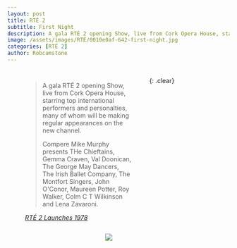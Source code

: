 ```yaml
---
layout: post
title: RTÉ 2
subtitle: First Night
description: A gala RTÉ 2 opening Show, live from Cork Opera House, starring top international performers and personalties, many of whom will be making regular appearances on the new channel.
image: /assets/images/RTÉ/0010e0af-642-first-night.jpg
categories: [RTÉ 2]
author: Robcamstone
---
```


<figure class="fig1">
<blockquote>
<p>A gala RTÉ 2 opening Show, live from Cork Opera House, starring top international performers and personalties, many of whom will be making regular appearances on the new channel.</p>

<p>Compere Mike Murphy presents THe Chieftains, Gemma Craven, Val Doonican, The George May Dancers, The Irish Ballet Company, The Montfort Singers, John O'Conor, Maureen Potter, Roy Walker, Colm C T Wilkinson and Lena Zavaroni.</p>
</blockquote>
<cite><a href="https://www.rte.ie/archives/2013/1031/483860-rt-2-launches-1978">RTÉ 2 Launches 1978</a></cite>
</figure>

<figure class="fig2">
<a href="/assets/images/RTÉ/0010e0af-642.jpg"><img src="/assets/images/RTÉ/0010e0af-642.jpg" class="full-width zoom-in"></a>
</figure>

<br />{: .clear}

<style>
.fig1 {float:left; width:48%;}
figcaption {float:left; width:100%;}

.fig2 {float:right; width:48%;}
figcaption {float:left; width:100%;}

@media only screen and (max-width: 700px) {
.fig1, .fig2 {float:left; width:100%;}
figcaption {float:left; width:90%; margin-bottom: 10px;}
}
</style>

